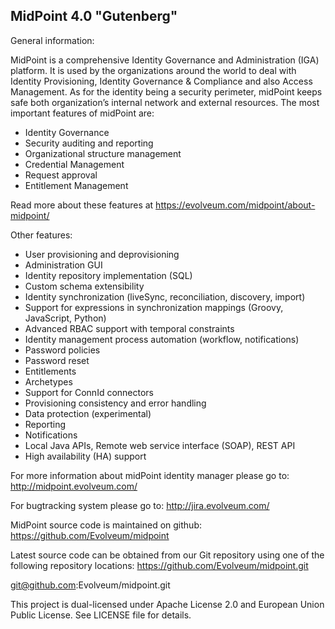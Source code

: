 MidPoint 4.0 "Gutenberg"
------------------------------------

General information:

MidPoint is a comprehensive Identity Governance and Administration (IGA) platform. It is used by the organizations around the world to deal with Identity Provisioning, Identity Governance & Compliance and also Access Management. As for the identity being a security perimeter, midPoint keeps safe both organization’s internal network and external resources.
The most important features of midPoint are:

- Identity Governance
- Security auditing and reporting
- Organizational structure management
- Credential Management
- Request approval
- Entitlement Management 

Read more about these features at https://evolveum.com/midpoint/about-midpoint/

Other features: 

- User provisioning and deprovisioning
- Administration GUI
- Identity repository implementation (SQL)
- Custom schema extensibility
- Identity synchronization (liveSync, reconciliation, discovery, import)
- Support for expressions in synchronization mappings (Groovy, JavaScript, Python)
- Advanced RBAC support with temporal constraints
- Identity management process automation (workflow, notifications)
- Password policies
- Password reset
- Entitlements
- Archetypes
- Support for ConnId connectors
- Provisioning consistency and error handling
- Data protection (experimental)
- Reporting
- Notifications
- Local Java APIs, Remote web service interface (SOAP), REST API
- High availability (HA) support

For more information about midPoint identity manager please go to:
http://midpoint.evolveum.com/

For bugtracking system please go to:
http://jira.evolveum.com/

MidPoint source code is maintained on github:
https://github.com/Evolveum/midpoint 

Latest source code can be obtained from our Git repository using one of the 
following repository locations:
https://github.com/Evolveum/midpoint.git

git@github.com:Evolveum/midpoint.git

This project is dual-licensed under Apache License 2.0 
and European Union Public License. See LICENSE file for details.
